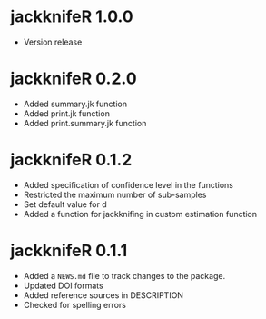 # jackknifeR 1.0.0

* Version release

# jackknifeR 0.2.0

* Added summary.jk function
* Added print.jk function
* Added print.summary.jk function 

# jackknifeR 0.1.2

* Added specification of confidence level in the functions
* Restricted the maximum number of sub-samples
* Set default value for d 
* Added a function for jackknifing in custom estimation function

# jackknifeR 0.1.1

* Added a `NEWS.md` file to track changes to the package.
* Updated DOI formats
* Added reference sources in DESCRIPTION
* Checked for spelling errors

